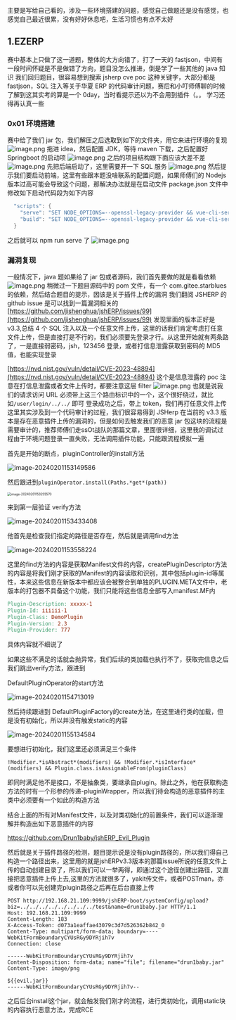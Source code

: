 
主要是写给自己看的，涉及一些环境搭建的问题，感觉自己做题还是没有感觉，也感觉自己最近很累，没有好好休息吧，生活习惯也有点不太好
## 1.EZERP
赛中基本上只做了这一道题，整体的大方向错了，打了一天的 fastjson，中间有一段时间怀疑是不是做错了方向，题目没怎么推进，倒是学了一些其他的 java 知识
我们回归题目，很容易想到搜索 jsherp cve poc 这种关键字，大部分都是 fastjson，SQL 注入等关于华夏 ERP 的代码审计问题，赛后和小叮师傅聊的时候了解到这其实考的算是一个 0day，当时看提示还以为不会用到插件（。。
学习还得再认真一些

### 0x01 环境搭建
赛中给了我们 jar 包，我们解压之后选取到如下的文件夹，用它来进行环境的复现
![image.png](https://cdn.nlark.com/yuque/0/2024/png/36078896/1706691800373-4e5cee6d-c150-499c-aac2-8b0cff776060.png#averageHue=%23b1e7f1&clientId=u873fdd2c-fe2d-4&from=paste&height=34&id=ub555810f&originHeight=51&originWidth=329&originalType=binary&ratio=1.5&rotation=0&showTitle=false&size=1898&status=done&style=none&taskId=u8ff149e3-ea31-4d87-b867-136ea22e66c&title=&width=219.33333333333334)
拖进 idea，然后配置 JDK，等待 maven 下载，之后配置好 Springboot 的启动项
![image.png](https://cdn.nlark.com/yuque/0/2024/png/36078896/1706691844205-3e77db15-4504-4a94-8a4d-84a4994696cc.png#averageHue=%233e4246&clientId=u873fdd2c-fe2d-4&from=paste&height=249&id=u66beb71d&originHeight=373&originWidth=1536&originalType=binary&ratio=1.5&rotation=0&showTitle=false&size=65818&status=done&style=none&taskId=uaf6ac689-2a9a-4faf-aa23-8aa66a3516d&title=&width=1024)
之后的项目结构跟下面应该大差不差
![image.png](https://cdn.nlark.com/yuque/0/2024/png/36078896/1706691669715-6fa8b555-3f3b-4342-9d90-e1381abc075c.png#averageHue=%23495053&clientId=u873fdd2c-fe2d-4&from=paste&height=436&id=u797353bb&originHeight=1045&originWidth=521&originalType=binary&ratio=1.5&rotation=0&showTitle=false&size=178555&status=done&style=none&taskId=u0301c904-24b8-4062-a60b-61d579a41d3&title=&width=217.33334350585938)
先把后端启动了，这里需要开一下 SQL 服务
![image.png](https://cdn.nlark.com/yuque/0/2024/png/36078896/1706694194912-906f0a9f-fdac-48cc-8fa6-766fae3a0698.png#averageHue=%233c3f41&clientId=u873fdd2c-fe2d-4&from=paste&height=472&id=ud28c37ba&originHeight=708&originWidth=1885&originalType=binary&ratio=1.5&rotation=0&showTitle=false&size=591028&status=done&style=none&taskId=u9bc84505-a64e-4f55-9175-09a1eb94df9&title=&width=1256.6666666666667)
然后提示我们要启动前端，这里有些跟本题没啥联系的配置问题，如果师傅们的 Nodejs 版本过高可能会导致这个问题，那解决办法就是在启动文件 package.json 文件中修改如下启动代码段为如下内容
```powershell
  "scripts": {
    "serve": "SET NODE_OPTIONS=--openssl-legacy-provider && vue-cli-service serve",
    "build": "SET NODE_OPTIONS=--openssl-legacy-provider && vue-cli-service build"
  }
```
之后就可以 npm run serve 了
![image.png](https://cdn.nlark.com/yuque/0/2024/png/36078896/1706754853981-4cc831d0-0678-43c3-9d7a-15e21f4be4f1.png#averageHue=%23d8e3f7&clientId=u739719c6-1bbd-4&from=paste&height=705&id=u8e16ae3b&originHeight=1057&originWidth=2559&originalType=binary&ratio=1.5&rotation=0&showTitle=false&size=989064&status=done&style=none&taskId=ufeebd216-6189-4b23-8ffd-fa2d91c9bcd&title=&width=1706)

### 漏洞复现 
一般情况下，java 题如果给了 jar 包或者源码，我们首先要做的就是看看依赖
![image.png](https://cdn.nlark.com/yuque/0/2024/png/36078896/1706767873946-618b57f5-d4c4-4d6d-a700-198a0d37a626.png#averageHue=%235e5d47&clientId=u8328a39c-fda8-4&from=paste&height=130&id=u4f84bb6a&originHeight=195&originWidth=954&originalType=binary&ratio=1.5&rotation=0&showTitle=false&size=84370&status=done&style=none&taskId=u294a07af-8879-4525-9e00-46c20d8aa92&title=&width=636)
稍微过一下题目源码中的 pom 文件，有一个 com.gitee.starblues 的依赖，然后结合题目的提示，因该是关于插件上传的漏洞 
我们翻阅 JSHERP 的 github issue 是可以找到一篇漏洞相关的
[https://github.com/jishenghua/jshERP/issues/99](https://github.com/jishenghua/jshERP/issues/99)
发现里面的版本正好是 v3.3,总结 4 个 SQL 注入以及一个任意文件上传，这里的话我们肯定考虑打任意文件上传，但是直接打是不行的，我们必须要先登录才行。从这里开始就有两条路了，一是直接弱密码，jsh，123456 登录，或者打信息泄露获取到密码的 MD5 值，也能实现登录

[https://nvd.nist.gov/vuln/detail/CVE-2023-48894](https://nvd.nist.gov/vuln/detail/CVE-2023-48894) 这个是信息泄露的 poc
注意在打信息泄露或者文件上传时，都要注意这层 filter
![image.png](https://cdn.nlark.com/yuque/0/2024/png/36078896/1706758758018-8e336aa9-60ee-4d88-a5d3-6de9e2c52c79.png#averageHue=%233d3f42&clientId=u739719c6-1bbd-4&from=paste&height=140&id=u8f2ee335&originHeight=210&originWidth=1170&originalType=binary&ratio=1.5&rotation=0&showTitle=false&size=117157&status=done&style=none&taskId=u18f472fb-829d-4b94-ad3d-dee0dd1f0b9&title=&width=780)
也就是说我们的请求访问 URL 必须带上这三个路由标识中的一个，这个很好绕过，就比如`/user/login/../../` 即可
登录成功之后，带上 token，我们再打任意文件上传
这里其实涉及到一个代码审计的过程，我们很容易得到 JSHerp 在当前的 v3.3 版本是存在恶意插件上传的漏洞的，但是如何去触发我们的恶意 jar 包这块的流程是需要审计的，推荐师傅们走ssOt战队的那篇文章，里面很详细，这里我的调试过程由于环境问题登录一直失败，无法调用插件功能，只能跟流程模拟一遍

首先是开始的断点，pluginController的install方法

![image-20240201153149586](H:/Typora%E7%AC%94%E8%AE%B0/%E6%AF%94%E8%B5%9B%E5%A4%8D%E7%8E%B0/image-20240201153149586.png)

然后跟进到```pluginOperator.install(Paths.*get*(path))```

<img src="H:/Typora%E7%AC%94%E8%AE%B0/%E6%AF%94%E8%B5%9B%E5%A4%8D%E7%8E%B0/image-20240201153255570.png" alt="image-20240201153255570" style="zoom:50%;" />

来到第一层验证 verify方法

![image-20240201153433408](H:/Typora%E7%AC%94%E8%AE%B0/%E6%AF%94%E8%B5%9B%E5%A4%8D%E7%8E%B0/image-20240201153433408.png)

他首先是检查我们指定的路径是否存在，然后就是调用find方法

![image-20240201153558224](H:/Typora%E7%AC%94%E8%AE%B0/%E6%AF%94%E8%B5%9B%E5%A4%8D%E7%8E%B0/image-20240201153558224.png)

这里的find方法的内容是获取Manifest文件的内容，createPluginDescriptor方法的内容是将我们刚才获取的Manifest的内容读取和识别，其中包括plugin-id等属性，本来这些信息在新版本中都应该会被整合到单独的PLUGIN.META文件中，老版本的打包器不具备这个功能，我们只能将这些信息全部写入manifest.MF内

```makefile
Plugin-Description: xxxxx-1
Plugin-Id: iiiiii-1
Plugin-Class: DemoPlugin
Plugin-Version: 2.3
Plugin-Provider: 777
```

具体内容就不细说了

如果这些不满足的话就会抛异常，我们后续的类加载也执行不了，获取完信息之后我们跳出verify方法，跟进到

DefaultPluginOperator的start方法

![image-20240201154713019](H:/Typora%E7%AC%94%E8%AE%B0/%E6%AF%94%E8%B5%9B%E5%A4%8D%E7%8E%B0/image-20240201154713019.png)

然后持续跟进到 DefaultPluginFactory的create方法，在这里进行类的加载，但是没有初始化，所以并没有触发static的内容

![image-20240201155134584](H:/Typora%E7%AC%94%E8%AE%B0/%E6%AF%94%E8%B5%9B%E5%A4%8D%E7%8E%B0/image-20240201155134584.png)

要想进行初始化，我们这里还必须满足三个条件

```!Modifier.*isAbstract*(modifiers) && !Modifier.*isInterface*(modifiers) && Plugin.class.isAssignableFrom(pluginClass)```

即同时满足他不是接口，不是抽象类，要继承自plugin。除此之外，他在获取构造方法的时有一个形参的传递-pluginWrapper，所以我们待会构造的恶意插件的主类中必须要有一个如此的构造方法

结合上面的所有对Manifest文件，以及对类初始化的前置条件，我们可以逐渐理解并构造出如下恶意插件的内容

https://github.com/Drun1baby/jshERP_Evil_Plugin



然后就是关于插件路径的检测，题目提示说是没有plugin路径的，所以我们得自己构造一个路径出来，这里用的就是jshERPv3.3版本的那篇issue所说的任意文件上传的自动创建目录了，所以我们可以一举两得，即通过这个途径创建出路径，又直接把恶意插件上传上去,这里的方法就很多了，yakit传文件，或者POSTman，亦或者你可以先创建完plugin路径之后再在后台直接上传

```
POST http://192.168.21.109:9999/jshERP-boot/systemConfig/upload?biz=../../../../../../../../test&name=drun1baby.jar HTTP/1.1
Host: 192.168.21.109:9999
Content-Length: 183
X-Access-Token: d073a1eaffae43079c3d7d526362b842_0
Content-Type: multipart/form-data; boundary=----WebKitFormBoundaryCYUsRGy9DYRjih7v
Connection: close

------WebKitFormBoundaryCYUsRGy9DYRjih7v
Content-Disposition: form-data; name="file"; filename="drun1baby.jar"
Content-Type: image/png

${{evil.jar}}
------WebKitFormBoundaryCYUsRGy9DYRjih7v--
```

之后后台install这个jar，就会触发我们刚才的流程，进行类初始化，调用static块的内容执行恶意方法，完成RCE



